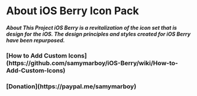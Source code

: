 <h1>About iOS Berry Icon Pack

<h5>About This Project iOS Berry is a revitalization of the icon set that is design for the iOS. The design principles and styles created for iOS Berry have been repurposed.
  
  
<h3> [How to Add Custom Icons](https://github.com/samymarboy/iOS-Berry/wiki/How-to-Add-Custom-Icons)
  
<h3> [Donation](https://paypal.me/samymarboy)
